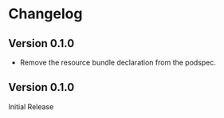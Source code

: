 # Changelog

## Version 0.1.0

* Remove the resource bundle declaration from the podspec.

## Version 0.1.0

Initial Release

